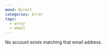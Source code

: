 ```yaml
---
mood: Direct
categories: Error
tags:
  - error
  - email
---
```

No account exists matching that email address.